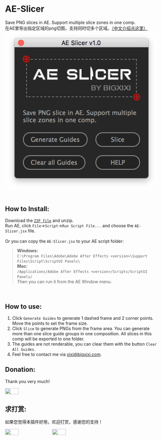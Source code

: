 # AE-Slicer
Save PNG slices in AE. Support multiple slice zones in one comp.  
在AE里导出指定区域的png切图，支持同时切多个区域。[（中文介绍点这里）](https://github.com/bigxixi/AE-Slicer/blob/master/readme_cn.md)
![demoGIF](https://raw.githubusercontent.com/bigxixi/ReadMe-Resources/master/AE-Slicer/aeslicer.png)<br>
</br>

## How to Install:
Download the [`ZIP file`](https://github.com/bigxixi/AE-Slicer/archive/master.zip) and unzip.</br>
Run AE, click `File`->`Script`->`Run Script File...` and choose the `AE-Slicer.jsx` file.  
</br>
Or you can copy the `AE-Slicer.jsx` to your AE script folder:
>**Windows:**  
>`C:\Program Files\Adobe\Adobe After Effects <version>\Support Files\Script\ScriptUI Panels\`  
>**Mac:**  
>`/Applications/Adobe After Effects <version>/Scripts/ScriptUI Panels/`  
Then you can run it from the AE Window menu.  
</br>

## How to use:  
1. Click `Generate Guides` to generate 1 dashed frame and 2 corner points. Move the points to set the frame size.  
2. Click `Slice` to generate PNGs from the frame area. You can generate more than one slice guide groups in one composition.  All slices in this comp will be exported to one folder.   
3. The guides are not renderable,  you can clear them with the button `Clear All Guides`.  
4. Feel free to contact me via xixi@bigxixi.com.  



## Donation:
Thank you very much!  

[<img src="http://bigxixi.com/donate/index.hyperesources/paypal.png" width="30%" height="30%">](https://www.paypal.me/bigxixi/)  
## 求打赏:
如果您觉得本插件好用，欢迎打赏，感谢您的支持！  

[<img src="http://bigxixi.com/donate/index.hyperesources/wechat.png" width="30%" height="30%">](http://bigxixi.com/donate)
[<img src="http://bigxixi.com/donate/index.hyperesources/alipay.jpg" width="30%" height="30%">](http://bigxixi.com/donate)  

